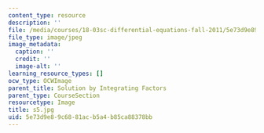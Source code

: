 ```yaml
---
content_type: resource
description: ''
file: /media/courses/18-03sc-differential-equations-fall-2011/5e73d9e89c6881acb5a4b85ca88378bb_s5.jpg
file_type: image/jpeg
image_metadata:
  caption: ''
  credit: ''
  image-alt: ''
learning_resource_types: []
ocw_type: OCWImage
parent_title: Solution by Integrating Factors
parent_type: CourseSection
resourcetype: Image
title: s5.jpg
uid: 5e73d9e8-9c68-81ac-b5a4-b85ca88378bb
---
```

